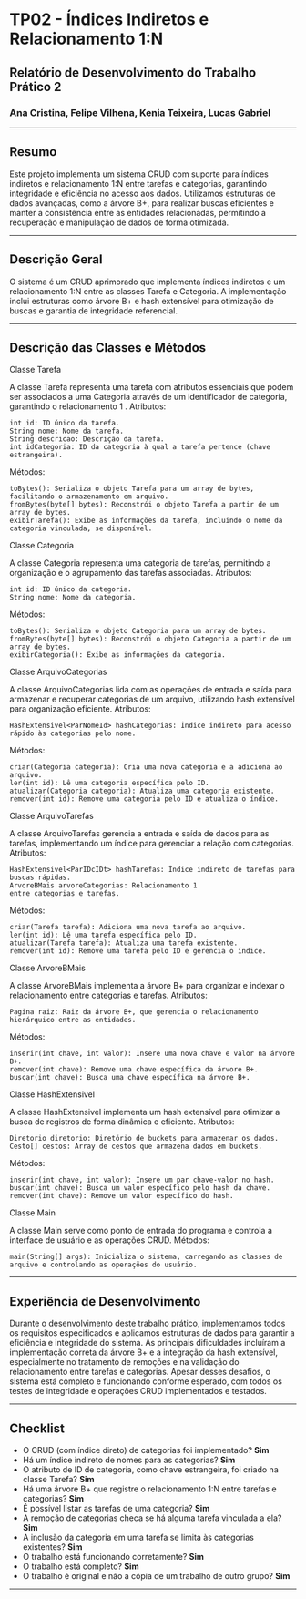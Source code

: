 # TP02 - Índices Indiretos e Relacionamento 1:N

## Relatório de Desenvolvimento do Trabalho Prático 2
### Ana Cristina, Felipe Vilhena, Kenia Teixeira, Lucas Gabriel

---

## Resumo

Este projeto implementa um sistema CRUD com suporte para índices indiretos e relacionamento 1:N entre tarefas e categorias, garantindo integridade e eficiência no acesso aos dados. Utilizamos estruturas de dados avançadas, como a árvore B+, para realizar buscas eficientes e manter a consistência entre as entidades relacionadas, permitindo a recuperação e manipulação de dados de forma otimizada.

---

## Descrição Geral

O sistema é um CRUD aprimorado que implementa índices indiretos e um relacionamento 1:N entre as classes Tarefa e Categoria. A implementação inclui estruturas como árvore B+ e hash extensível para otimização de buscas e garantia de integridade referencial.

---

## Descrição das Classes e Métodos

Classe Tarefa

A classe Tarefa representa uma tarefa com atributos essenciais que podem ser associados a uma Categoria através de um identificador de categoria, garantindo o relacionamento 1
.
Atributos:

    int id: ID único da tarefa.
    String nome: Nome da tarefa.
    String descricao: Descrição da tarefa.
    int idCategoria: ID da categoria à qual a tarefa pertence (chave estrangeira).

Métodos:

    toBytes(): Serializa o objeto Tarefa para um array de bytes, facilitando o armazenamento em arquivo.
    fromBytes(byte[] bytes): Reconstrói o objeto Tarefa a partir de um array de bytes.
    exibirTarefa(): Exibe as informações da tarefa, incluindo o nome da categoria vinculada, se disponível.

Classe Categoria

A classe Categoria representa uma categoria de tarefas, permitindo a organização e o agrupamento das tarefas associadas.
Atributos:

    int id: ID único da categoria.
    String nome: Nome da categoria.

Métodos:

    toBytes(): Serializa o objeto Categoria para um array de bytes.
    fromBytes(byte[] bytes): Reconstrói o objeto Categoria a partir de um array de bytes.
    exibirCategoria(): Exibe as informações da categoria.

Classe ArquivoCategorias

A classe ArquivoCategorias lida com as operações de entrada e saída para armazenar e recuperar categorias de um arquivo, utilizando hash extensível para organização eficiente.
Atributos:

    HashExtensivel<ParNomeId> hashCategorias: Índice indireto para acesso rápido às categorias pelo nome.

Métodos:

    criar(Categoria categoria): Cria uma nova categoria e a adiciona ao arquivo.
    ler(int id): Lê uma categoria específica pelo ID.
    atualizar(Categoria categoria): Atualiza uma categoria existente.
    remover(int id): Remove uma categoria pelo ID e atualiza o índice.

Classe ArquivoTarefas

A classe ArquivoTarefas gerencia a entrada e saída de dados para as tarefas, implementando um índice para gerenciar a relação com categorias.
Atributos:

    HashExtensivel<ParIDcIDt> hashTarefas: Índice indireto de tarefas para buscas rápidas.
    ArvoreBMais arvoreCategorias: Relacionamento 1
    entre categorias e tarefas.

Métodos:

    criar(Tarefa tarefa): Adiciona uma nova tarefa ao arquivo.
    ler(int id): Lê uma tarefa específica pelo ID.
    atualizar(Tarefa tarefa): Atualiza uma tarefa existente.
    remover(int id): Remove uma tarefa pelo ID e gerencia o índice.

Classe ArvoreBMais

A classe ArvoreBMais implementa a árvore B+ para organizar e indexar o relacionamento entre categorias e tarefas.
Atributos:

    Pagina raiz: Raiz da árvore B+, que gerencia o relacionamento hierárquico entre as entidades.

Métodos:

    inserir(int chave, int valor): Insere uma nova chave e valor na árvore B+.
    remover(int chave): Remove uma chave específica da árvore B+.
    buscar(int chave): Busca uma chave específica na árvore B+.

Classe HashExtensivel

A classe HashExtensivel implementa um hash extensível para otimizar a busca de registros de forma dinâmica e eficiente.
Atributos:

    Diretorio diretorio: Diretório de buckets para armazenar os dados.
    Cesto[] cestos: Array de cestos que armazena dados em buckets.

Métodos:

    inserir(int chave, int valor): Insere um par chave-valor no hash.
    buscar(int chave): Busca um valor específico pelo hash da chave.
    remover(int chave): Remove um valor específico do hash.

Classe Main

A classe Main serve como ponto de entrada do programa e controla a interface de usuário e as operações CRUD.
Métodos:

    main(String[] args): Inicializa o sistema, carregando as classes de arquivo e controlando as operações do usuário.

---

## Experiência de Desenvolvimento

Durante o desenvolvimento deste trabalho prático, implementamos todos os requisitos especificados e aplicamos estruturas de dados para garantir a eficiência e integridade do sistema. As principais dificuldades incluíram a implementação correta da árvore B+ e a integração da hash extensível, especialmente no tratamento de remoções e na validação do relacionamento entre tarefas e categorias. Apesar desses desafios, o sistema está completo e funcionando conforme esperado, com todos os testes de integridade e operações CRUD implementados e testados.

---

## Checklist

- O CRUD (com índice direto) de categorias foi implementado? **Sim**
- Há um índice indireto de nomes para as categorias? **Sim**
- O atributo de ID de categoria, como chave estrangeira, foi criado na classe Tarefa? **Sim**
- Há uma árvore B+ que registre o relacionamento 1:N entre tarefas e categorias? **Sim**
- É possível listar as tarefas de uma categoria? **Sim**
- A remoção de categorias checa se há alguma tarefa vinculada a ela? **Sim**
- A inclusão da categoria em uma tarefa se limita às categorias existentes? **Sim**
- O trabalho está funcionando corretamente? **Sim**
- O trabalho está completo? **Sim**
- O trabalho é original e não a cópia de um trabalho de outro grupo? **Sim**

---

